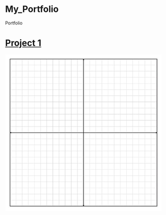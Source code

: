 # My_Portfolio
Portfolio

# [Project 1](https://github.com/flonga35/My_Portfolio)
![](https://github.com/flonga35/My_Portfolio/blob/master/images/1C8BA360-1633-4102-B36F-B6F62E061B1C.jpeg?raw=true)
